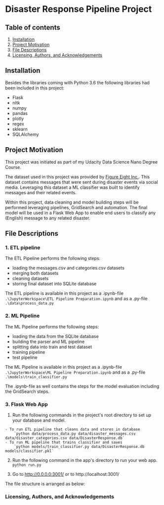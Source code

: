 # Disaster Response Pipeline Project

## Table of contents

1. [Installation](#installation)
2. [Project Motivation](#motivation)
3. [File Descriptions](#files)
4. [Licensing, Authors, and Acknowledgements](#licensing)

## Installation <a name ='installation'></a>
Besides the libraries coming with Python 3.6 the following libraries had been included in this project:
* Flask
* nltk
* numpy
* pandas
* plotly
* regex
* sklearn
* SQLAlchemy

## Project Motivation <a name ='motivation'></a>

This project was initiated as part of my Udacity Data Science Nano Degree Course.

The dataset used in this project was provided by [Figure Eight Inc.](https://en.wikipedia.org/wiki/Figure_Eight_Inc.). This dataset contains messages that were sent during disaster events via social media.
Leveraging this dataset a ML classifier was built to identify messages and their related events.

Within this project, data cleaning and model building steps will be performed leveraging pipelines, GridSearch and automation. The final model will be used in a Flask Web App to enable end users to classify any (English) message to any related disaster.

## File Descriptions <a name ='files'></a>
### 1. ETL pipeline
The ETL Pipeline performs the following steps:
* loading the messages.csv and categories.csv datasets
* merging both datasets
* cleaning datasets
* storing final dataset into SQLite database

The ETL pipeline is available in this project as a .ipynb-file `.\JupyterWorkspace\ETL Pipeline Preparation.ipynb` and as a .py-file `.\data\process_data.py`

### 2. ML Pipeline
The ML Pipeline performs the following steps:
* loading the data from the SQLite database
* building the parser and ML pipeline
* splitting data into train and test dataset
* training pipeline
* test pipeline

The ML Pipeline is available in this project as a .ipynb-file `.\JupyterWorkspace\ML Pipeline Preparation.ipynb` and as a .py-file `.\models\train_classifier.py`

The .ipynb-file as well contains the steps for the model evaluation including the GridSearch steps.

### 3. Flask Web App

  1. Run the following commands in the project's root directory to set up your database and model.

    - To run ETL pipeline that cleans data and stores in database
        `python data/process_data.py data/disaster_messages.csv data/disaster_categories.csv data/DisasterResponse.db`
    - To run ML pipeline that trains classifier and saves
        `python models/train_classifier.py data/DisasterResponse.db models/classifier.pkl`

  2. Run the following command in the app's directory to run your web app.
    `python run.py`

  3. Go to http://0.0.0.0:3001/ or to http://localhost:3001/

The file structure is arranged as below:
`
`

### Licensing, Authors, and Acknowledgements <a name ='licensing'></a>
